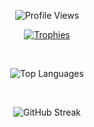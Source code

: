 <!-- 🔹 Profile Views -->
<p align="center">
  <img src="https://komarev.com/ghpvc/?username=nemaadarsh&label=Profile%20Views&color=00FFFF&style=flat-square" alt="Profile Views" />
</p>

<!-- 🏆 GitHub Trophies -->
<p align="center">
  <a href="https://github.com/ryo-ma/github-profile-trophy">
    <img src="https://github-profile-trophy.vercel.app/?username=nemaadarsh&theme=algolia&no-frame=true&row=1&column=6&margin-w=10&margin-h=15" alt="Trophies" />
  </a>
</p>

<br />

<!-- 🧠 Language Usage -->
<p align="center">
  <img src="https://github-readme-stats.vercel.app/api/top-langs/?username=nemaadarsh&layout=compact&theme=tokyonight&hide_border=true&langs_count=6" alt="Top Languages" />
</p>

<br />

<!-- 🔥 Contribution Streak -->
<p align="center">
  <img src="https://github-readme-streak-stats.herokuapp.com/?user=nemaadarsh&theme=tokyonight&hide_border=true&date_format=M%20j%5B%2C%20Y%5D" alt="GitHub Streak" />
</p>
